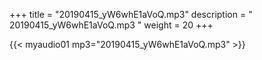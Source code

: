 +++
title = "20190415_yW6whE1aVoQ.mp3"
description = " 20190415_yW6whE1aVoQ.mp3 "
weight = 20
+++

{{< myaudio01 mp3="20190415_yW6whE1aVoQ.mp3" >}}


